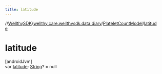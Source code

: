 ```yaml
---
title: latitude
---
```

//[WellthySDK](../../../index.html)/[wellthy.care.wellthysdk.data.diary](../index.html)/[PlateletCountModel](index.html)/[latitude](latitude.html)



# latitude



[androidJvm]\
var [latitude](latitude.html): [String](https://kotlinlang.org/api/latest/jvm/stdlib/kotlin/-string/index.html)? = null




